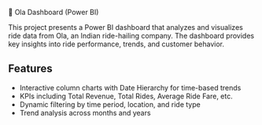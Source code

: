 🚗 Ola Dashboard (Power BI)

This project presents a Power BI dashboard that analyzes and visualizes ride data from Ola, an Indian ride-hailing company. The dashboard provides key insights into ride performance, trends, and customer behavior.

## Features

- Interactive column charts with Date Hierarchy for time-based trends
- KPIs including Total Revenue, Total Rides, Average Ride Fare, etc.
- Dynamic filtering by time period, location, and ride type
- Trend analysis across months and years
